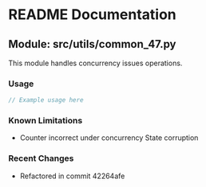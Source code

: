# README Documentation

## Module: src/utils/common_47.py

This module handles concurrency issues operations.

### Usage

```java
// Example usage here
```

### Known Limitations

- Counter incorrect under concurrency State corruption

### Recent Changes

- Refactored in commit 42264afe
